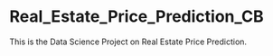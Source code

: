 # Real_Estate_Price_Prediction_CB
This is the Data Science Project on Real Estate Price Prediction. 
